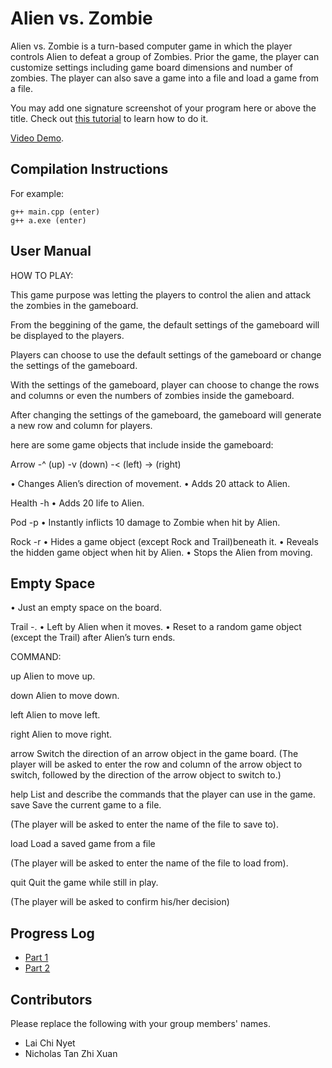 # Alien vs. Zombie

Alien vs. Zombie is a turn-based computer game in which the player controls Alien to defeat a group of Zombies. Prior the game, the player can customize settings including game board dimensions and number of zombies. The player can also save a game into a file and load a game from a file.

You may add one signature screenshot of your program here or above the title. Check out [this tutorial](https://www.digitalocean.com/community/tutorials/markdown-markdown-images) to learn how to do it.

[Video Demo](https://www.youtube.com/watch?v=-SVhHg94o3w).

## Compilation Instructions

For example:

```
g++ main.cpp (enter)
g++ a.exe (enter)
```

## User Manual

HOW TO PLAY:

This game purpose was letting the players to control the alien and attack the zombies in the gameboard.

From the beggining of the game, the default settings of the gameboard will be displayed to the players.

Players can choose to use the default settings of the gameboard or change the settings of the gameboard.

With the settings of the gameboard, player can choose to change the rows and columns or even the numbers of zombies inside the gameboard.

After changing the settings of the gameboard, the gameboard will generate a new row and column for players.

here are some game objects that include inside the gameboard:

Arrow 
-^ (up)
-v (down)
-< (left)
-> (right)

• Changes Alien’s direction of movement.
• Adds 20 attack to Alien.

Health 
-h 
• Adds 20 life to Alien.

Pod 
-p 
• Instantly inflicts 10 damage to Zombie when hit by Alien.

Rock 
-r 
• Hides a game object (except Rock and Trail)beneath it.
• Reveals the hidden game object when hit by Alien.
• Stops the Alien from moving.

Empty Space 
-
• Just an empty space on the board.

Trail 
-. 
• Left by Alien when it moves.
• Reset to a random game object (except the Trail) after Alien’s turn ends.

COMMAND:

up 
Alien to move up.

down 
Alien to move down.

left 
Alien to move left.

right 
Alien to move right.

arrow 
Switch the direction of an arrow object in the game board.
(The player will be asked to enter the row and column of the arrow object
to switch, followed by the direction of the arrow object to switch to.)

help 
List and describe the commands that the player can use in the game.
save Save the current game to a file.

(The player will be asked to enter the name of the file to save to).

load 
Load a saved game from a file

(The player will be asked to enter the name of the file to load from).

quit 
Quit the game while still in play.

(The player will be asked to confirm his/her decision)


## Progress Log

- [Part 1](PART1.md)
- [Part 2](PART2.md)

## Contributors

Please replace the following with your group members' names. 

- Lai Chi Nyet
- Nicholas Tan Zhi Xuan 



